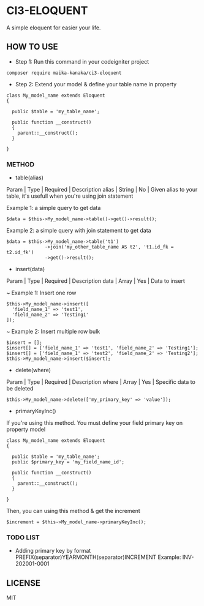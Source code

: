 # CI3-ELOQUENT

A simple eloquent for easier your life.

## HOW TO USE

- Step 1: Run this command in your codeigniter project

```
composer require maika-kanaka/ci3-eloquent
```

- Step 2: Extend your model & define your table name in property

```
class My_model_name extends Eloquent
{

  public $table = 'my_table_name';

  public function __construct()
  {
    parent::__construct();
  }

}
```

### METHOD

- table(alias)

Param | Type | Required | Description
alias | String | No | Given alias to your table, it's usefull when you're using join statement

Example 1: a simple query to get data

```
$data = $this->My_model_name->table()->get()->result();
```

Example 2: a simple query with join statement to get data

```
$data = $this->My_model_name->table('t1')
              ->join('my_other_table_name AS t2', 't1.id_fk = t2.id_fk')
              ->get()->result();
```

- insert(data)

Param | Type | Required | Description
data | Array | Yes | Data to insert

~ Example 1: Insert one row

```
$this->My_model_name->insert([
  'field_name_1' => 'test1', 
  'field_name_2' => 'Testing1'
]);
```

~ Example 2: Insert multiple row bulk

```
$insert = [];
$insert[] = ['field_name_1' => 'test1', 'field_name_2' => 'Testing1'];
$insert[] = ['field_name_1' => 'test2', 'field_name_2' => 'Testing2'];
$this->My_model_name->insert($insert);
```

- delete(where)

Param | Type | Required | Description
where | Array | Yes | Specific data to be deleted

```
$this->My_model_name->delete(['my_primary_key' => 'value']);
```

- primaryKeyInc()

If you're using this method. You must define your field primary key on property model

```
class My_model_name extends Eloquent
{

  public $table = 'my_table_name';
  public $primary_key = 'my_field_name_id';

  public function __construct()
  {
    parent::__construct();
  }

}
```

Then, you can using this method & get the increment

```
$increment = $this->My_model_name->primaryKeyInc();
```


### TODO LIST

- Adding primary key by format PREFIX(separator)YEARMONTH(separator)INCREMENT
  Example: INV-202001-0001

## LICENSE 

MIT

